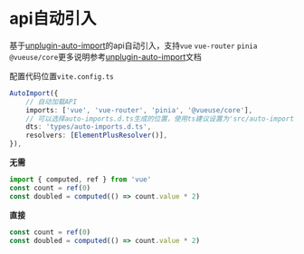 # api自动引入

基于[unplugin-auto-import](https://github.com/antfu/unplugin-auto-import)的api自动引入，支持`vue` `vue-router` `pinia` `@vueuse/core`更多说明参考[unplugin-auto-import](https://github.com/antfu/unplugin-auto-import)文档

配置代码位置`vite.config.ts` 
``` ts
AutoImport({
    // 自动加载API
    imports: ['vue', 'vue-router', 'pinia', '@vueuse/core'],
    // 可以选择auto-imports.d.ts生成的位置，使用ts建议设置为'src/auto-imports.d.ts'
    dts: 'types/auto-imports.d.ts',
    resolvers: [ElementPlusResolver()],
}),
```

**无需**

``` ts
import { computed, ref } from 'vue'
const count = ref(0)
const doubled = computed(() => count.value * 2)
```

**直接**

``` ts
const count = ref(0)
const doubled = computed(() => count.value * 2)
```